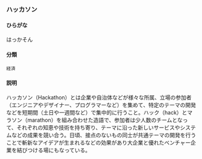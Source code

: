 <div style="display:none;">

## [あ行](securities-terms?id=あ行)
## [か行](securities-terms?id=か行)
## [さ行](securities-terms?id=さ行)
## [た行](securities-terms?id=た行)
## [な行](securities-terms?id=な行)
## [は行](securities-terms?id=は行)

</div>

### ハッカソン

#### ひらがな

はっかそん

#### 分類

`経済`

#### 説明

ハッカソン（Hackathon）とは企業や自治体などが様々な所属、立場の参加者（エンジニアやデザイナー、プログラマーなど）を集めて、特定のテーマの開発などを短期間（土日や一週間など）で集中的に行うこと。ハック（hack）とマラソン（marathon）を組み合わせた造語で、参加者は少人数のチームとなって、それぞれの知恵や技術を持ち寄り、テーマに沿った新しいサービスやシステムなどの成果を競い合う。日頃、接点のないもの同士が共通テーマの開発を行うことで斬新なアイデアが生まれるなどの効果があり大企業と優れたベンチャー企業を結びつける場にもなっている。

<div style="display:none;">

## [ま行](securities-terms?id=ま行)
## [や行](securities-terms?id=や行)
## [ら行](securities-terms?id=ら行)
## [わ行](securities-terms?id=わ行)
## [英数字・記号](securities-terms?id=英数字・記号)

</div>

